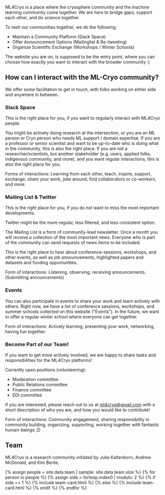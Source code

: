 <!-- About heading is already included -->

ML4Cryo is a place where the cryosphere community and the machine learning community come together. We are here to bridge gaps, support each other, and do science together.

To melt our communities together, we do the following:
- Maintain a Community Platform (Slack Space)
- Offer Announcement Options (Mailinglist & Re-tweeting)
- Organize Scientific Exchange (Workshops / Winter Schools)

The website you are on, is supposed to be the entry point, where you can choose how exactly you want to interact with the broader community :)

<!-- <br><br>
    ML4Cryo brings together experts from cryospheric disciplines, machine learning, and related fields to advance reserach in areas such as sea ice forecasting, ice sheet modelling, and other impactful yet challenging problems concerning the frozen parts of the Earth system, also known as <i>the croysphere</i>. ML4Cryo was founded in 2024 by PhD students Julia, Andrew, and Kim - together representing three different continents - to provide a platform for this growing community, to foster collaboration, and facilitate mutual support on shared scientific endeavors. 
    <i>'While ice expands as it freezes, the ML4Cryo community shall expand as it melts.'</i> -->

<!-- ## Vision & Mission
Our vision is to build a community in which machine learning and cryospheric are thought together.

## Values -->


<!-- - COP29
- NeurIPS workshop
- Grants for field work
- International Polar Year -->

<!-- ## Review paper

We are currently working on a review paper to capture the current state of machine learning applications to the cryospheric sciences. -->

## How can I interact with the ML-Cryo community?
We offer some facilitation to get in touch, with folks working on either side and anywhere in between.

### Slack Space
This is the right place for you, if you want to regularly interact with ML4Cryo people. 

You might be actively doing research at the intersection, or you are an ML person or Cryo person who needs ML support / domain expertise. If you are a professor or senior scientist and want to be up-to-date who is doing what in the community, this is also the right place. If you are not a researcher/scientists, but another stakeholder (e.g. users, applied folks, indigenous community, and more), and you want regular interactions, this is also the right place for you.

Forms of interactions:
Learning from each other, teach, inspire, support, exchange, share your work, joke around, find collaborators or co-workers, and more.

### Mailing List & Twitter
This is the right place for you, if you do not want to miss the most important developments.

Twitter might be the more regular, less filtered, and less consistent option.

The Mailing List is a form of community-lead newsletter. Once a month you will receive a collection of the most important news. Everyone who is part of the community can send requests of news items to be included.

This is the right place to hear about conference-sessions, workshops, and other events, as well as job announcements, highlighted papers and datasets and funding opportunities.

Form of interactions:
Listening, observing, receiving announcements. (Submitting announcements)

### Events
You can also participate in events to share your work and learn actively with others. Right now, we have a list of conference sessions, workshops, and summer schools collected on this website ("Events"). In the future, we want to offer a regular winter school where everyone can get together.

Form of interactions:
Actively learning, presenting your work, networking, having fun together.

### Become Part of our Team!
If you want to get more actively involved, we are happy to share tasks and responsibilities for the ML4Cryo platforms! 

Currently open positions (volunteering):
- Moderation committee
- Public Relations committee
- Finance committee
- EDI committee

If you are interested, please reach out to us at ml4cryo@gmail.com with a short description of who you are, and how you would like to contribute! 

Form of interactions:
Community engagement, sharing responsibility in community building, organizing, supporting, working together with fantastic human-beings ;D

## Team
ML4Cryo is a research community initiated by Julia Kaltenborn, Andrew McDonald, and Kim Bente. 

{% assign people = site.data.team | sample: site.data.team.size %}
{% for person in people %}
  {% assign side = forloop.index0 | modulo: 2 %}
    {% if side == 1 %}
      {% include team-card.html %}
    {% else %}
      {% include team-card.html %}
    {% endif %}
{% endfor %}